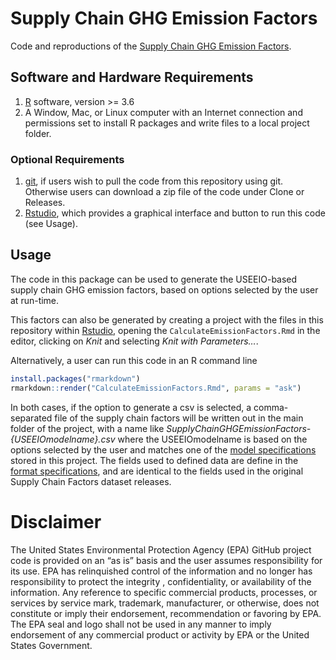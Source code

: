 <!-- README.md is generated from README.Rmd. Please edit that file -->

# Supply Chain GHG Emission Factors

Code and reproductions of the [Supply Chain GHG Emission
Factors](https://cfpub.epa.gov/si/si_public_record_Report.cfm?dirEntryId=349324).

## Software and Hardware Requirements

1.  [R](https://www.r-project.org/) software, version &gt;= 3.6
2.  A Window, Mac, or Linux computer with an Internet connection and
    permissions set to install R packages and write files to a local
    project folder.

### Optional Requirements

1.  [git](https://github.com/git-guides/install-git), if users wish to
    pull the code from this repository using git. Otherwise users can
    download a zip file of the code under Clone or Releases.
2.  [Rstudio](https://www.rstudio.com/), which provides a graphical
    interface and button to run this code (see Usage).

## Usage

The code in this package can be used to generate the USEEIO-based supply
chain GHG emission factors, based on options selected by the user at
run-time.

This factors can also be generated by creating a project with the files
in this repository within [Rstudio](https://www.rstudio.com/), opening
the `CalculateEmissionFactors.Rmd` in the editor, clicking on *Knit* and
selecting *Knit with Parameters…*.

Alternatively, a user can run this code in an R command line

``` r
install.packages("rmarkdown")
rmarkdown::render("CalculateEmissionFactors.Rmd", params = "ask")
```

In both cases, if the option to generate a csv is selected, a
comma-separated file of the supply chain factors will be written out in
the main folder of the project, with a name like
*SupplyChainGHGEmissionFactors-{USEEIOmodelname}.csv* where the
USEEIOmodelname is based on the options selected by the user and matches
one of the [model specifications](model-specs/) stored in this project.
The fields used to defined data are define in the [format
specifications](format-specs/), and are identical to the fields used in
the original Supply Chain Factors dataset releases.

# Disclaimer

The United States Environmental Protection Agency (EPA) GitHub project
code is provided on an “as is” basis and the user assumes responsibility
for its use. EPA has relinquished control of the information and no
longer has responsibility to protect the integrity , confidentiality, or
availability of the information. Any reference to specific commercial
products, processes, or services by service mark, trademark,
manufacturer, or otherwise, does not constitute or imply their
endorsement, recommendation or favoring by EPA. The EPA seal and logo
shall not be used in any manner to imply endorsement of any commercial
product or activity by EPA or the United States Government.
